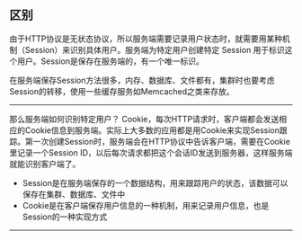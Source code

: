 ## 区别

由于HTTP协议是无状态协议，所以服务端需要记录用户状态时，就需要用某种机制（Session）来识别具体用户。服务端为特定用户创建特定 Session 用于标识这个用户。Session是保存在服务端的，有一个唯一标识。

在服务端保存Session方法很多，内存、数据库、文件都有，集群时也要考虑Session的转移，使用一些缓存服务如Memcached之类来存放。

---

那么服务端如何识别特定用户？ Cookie，每次HTTP请求时，客户端都会发送相应的Cookie信息到服务端。实际上大多数的应用都是用Cookie来实现Session跟踪。第一次创建Session时，服务端会在HTTP协议中告诉客户端，需要在Cookie里记录一个Session ID，以后每次请求都把这个会话ID发送到服务器，这样服务端就能识别客户端了。

* Session是在服务端保存的一个数据结构，用来跟踪用户的状态，该数据可以保存在集群、数据库、文件中
* Cookie是在客户端保存用户信息的一种机制，用来记录用户信息，也是Session的一种实现方式

---

